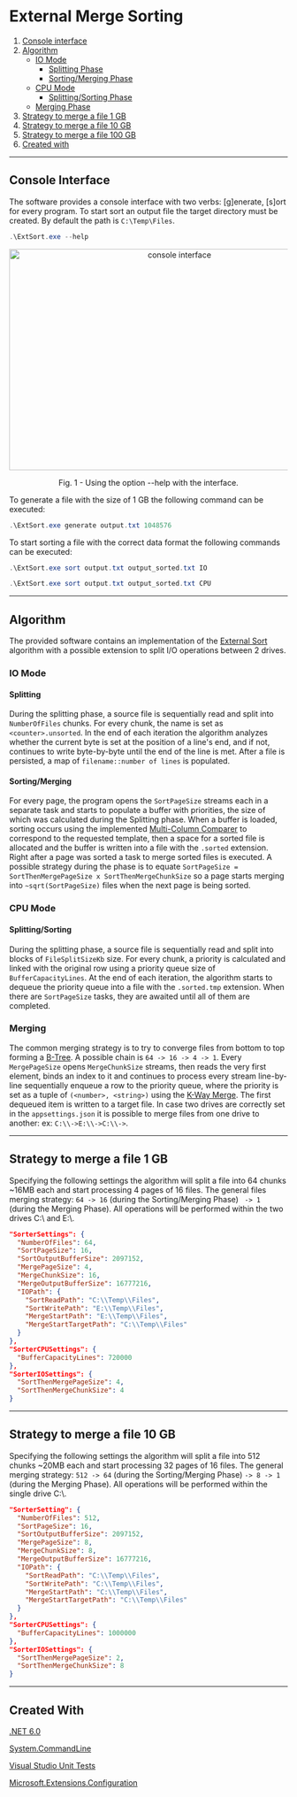  # External Merge Sorting

1. [Console interface](#console-interface)
2. [Algorithm](#algorithm)
   - [IO Mode](#io-mode)
      - [Splitting Phase](#splitting)
      - [Sorting/Merging Phase](#sortingmerging)
   - [CPU Mode](#cpu-mode)
      - [Splitting/Sorting Phase](#splittingsorting) 
   - [Merging Phase](#merging)
3. [Strategy to merge a file 1 GB](#strategy-to-merge-a-file-1-gb)
4. [Strategy to merge a file 10 GB](#strategy-to-merge-a-file-10-gb)
5. [Strategy to merge a file 100 GB](#strategy-to-merge-a-file-100-gb)
6. [Created with](#created-with)
***

## Console Interface
The software provides a console interface with two verbs: [g]enerate, [s]ort for every program. To start sort an output file the target directory must be created. By default the path is ```C:\Temp\Files```.

```powershell
.\ExtSort.exe --help
```

<p align="center">
    <img src="https://github.com/user-attachments/assets/41adcaf7-3b44-40e7-9e92-e43205c8b681" width="600" height = "400" alt="console interface">
    <p align="center">Fig. 1 - Using the option --help with the interface.</p>
</p>

To generate a file with the size of 1 GB the following command can be executed:
```powershell
.\ExtSort.exe generate output.txt 1048576
```

To start sorting a file with the correct data format the following commands can be executed:
```powershell
.\ExtSort.exe sort output.txt output_sorted.txt IO
```
```powershell
.\ExtSort.exe sort output.txt output_sorted.txt CPU
```
***

## Algorithm
The provided software contains an implementation of the [External Sort](https://en.wikipedia.org/wiki/External_sorting) algorithm with a possible extension to split I/O operations between 2 drives. 
### IO Mode
#### Splitting 
During the splitting phase, a source file is sequentially read and split into ```NumberOfFiles``` chunks. For every chunk, the name is set as ```<counter>.unsorted```. In the end of each iteration the algorithm analyzes whether the current byte is set at the position of a line's end, and if not, continues to write byte-by-byte until the end of the line is met. After a file is persisted, a map of ```filename::number of lines``` is populated.
#### Sorting/Merging
For every page, the program opens the ```SortPageSize``` streams each in  a separate task and starts to populate a buffer with priorities, the size of which was calculated during the Splitting phase. When a buffer is loaded, sorting occurs using the implemented [Multi-Column Comparer](https://github.com/dudinda/External-Merge-Sorting/blob/master/ExtSort/Code/Comparers/MultiColumnComparer.cs) to correspond to the requested template, then a space for a sorted file is allocated and the buffer is written into a file with the ```.sorted``` extension.  Right after a page was sorted a task to merge sorted files is executed. A possible strategy during the phase is to equate ```SortPageSize = SortThenMergePageSize x SortThenMergeChunkSize``` so a page starts merging into ```~sqrt(SortPageSize)``` files when the next page is being sorted.
### CPU Mode
#### Splitting/Sorting 
During the splitting phase, a source file is sequentially read and split into blocks of ```FileSplitSizeKb``` size. For every chunk, a priority is calculated and linked with the original row using a priority queue size of ```BufferCapacityLines```. At the end of each iteration, the algorithm starts to dequeue the priority queue into a file with the ```.sorted.tmp``` extension. When there are ```SortPageSize``` tasks, they are awaited until all of them are completed.
### Merging
The common merging strategy is to try to converge files from bottom to top forming a [B-Tree](https://en.wikipedia.org/wiki/B-tree). A possible chain is ```64 -> 16 -> 4 -> 1```. Every ```MergePageSize``` opens ```MergeChunkSize``` streams, then reads the very first element, binds an index to it and continues to process every stream line-by-line sequentially enqueue a row to the priority queue, where the priority is set as a tuple of ```(<number>, <string>)``` using the [K-Way Merge](https://en.wikipedia.org/wiki/K-way_merge_algorithm). The first dequeued item is written to a target file. In case two drives are correctly set in the ```appsettings.json``` it is possible to merge files from one drive to another: ex: ```C:\\->E:\\->C:\\->```.

***
## Strategy to merge a file 1 GB

Specifying the following settings the algorithm will split a file into 64 chunks ~16MB each and start processing 4 pages of 16 files.
The general files merging strategy: ```64 -> 16``` (during the Sorting/Merging Phase) ``` -> 1``` (during the Merging Phase). All operations will be performed within the two drives C:\\ and E:\\. 

```json
"SorterSettings": {
  "NumberOfFiles": 64,
  "SortPageSize": 16,
  "SortOutputBufferSize": 2097152,
  "MergePageSize": 4,
  "MergeChunkSize": 16,
  "MergeOutputBufferSize": 16777216,
  "IOPath": {
    "SortReadPath": "C:\\Temp\\Files",
    "SortWritePath": "E:\\Temp\\Files",
    "MergeStartPath": "E:\\Temp\\Files",
    "MergeStartTargetPath": "C:\\Temp\\Files"
  }
},
"SorterCPUSettings": {
  "BufferCapacityLines": 720000
},
"SorterIOSettings": {
  "SortThenMergePageSize": 4,
  "SortThenMergeChunkSize": 4
}
```
***

## Strategy to merge a file 10 GB

Specifying the following settings the algorithm will split a file into 512 chunks ~20MB each and start processing 32 pages of 16 files.
The general merging strategy: ```512 -> 64``` (during the Sorting/Merging Phase) ```-> 8 -> 1``` (during the Merging Phase). All operations will be performed within the single drive C:\\.

```json
"SorterSetting": {
  "NumberOfFiles": 512,
  "SortPageSize": 16,
  "SortOutputBufferSize": 2097152,
  "MergePageSize": 8,
  "MergeChunkSize": 8,
  "MergeOutputBufferSize": 16777216,
  "IOPath": {
    "SortReadPath": "C:\\Temp\\Files",
    "SortWritePath": "C:\\Temp\\Files",
    "MergeStartPath": "C:\\Temp\\Files",
    "MergeStartTargetPath": "C:\\Temp\\Files"
  }
},
"SorterCPUSettings": {
  "BufferCapacityLines": 1000000
},
"SorterIOSettings": {
  "SortThenMergePageSize": 2,
  "SortThenMergeChunkSize": 8
}
```

***

## Created With
[.NET 6.0](https://dotnet.microsoft.com/en-us/download/dotnet/6.0)

[System.CommandLine](https://www.nuget.org/packages/System.CommandLine)

[Visual Studio Unit Tests](https://www.nuget.org/packages/Microsoft.NET.Test.SDK)

[Microsoft.Extensions.Configuration](https://www.nuget.org/packages/microsoft.extensions.configuration/)
